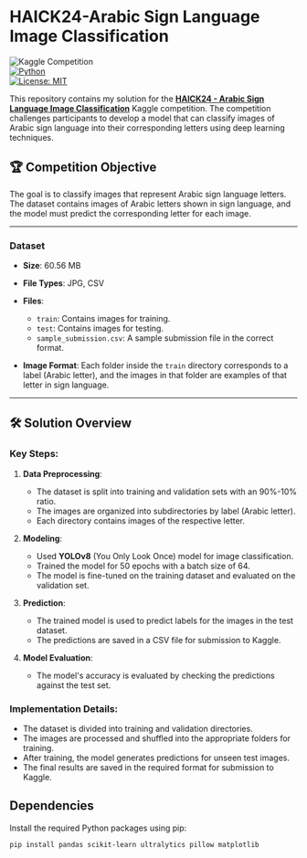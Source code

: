 # HAICK24-Arabic Sign Language Image Classification

![Kaggle Competition](https://img.shields.io/badge/Kaggle-Competition-blue.svg)  
[![Python](https://img.shields.io/badge/Python-3.9+-blue.svg)](https://www.python.org/)  
[![License: MIT](https://img.shields.io/badge/License-MIT-yellow.svg)](https://opensource.org/licenses/MIT)  

This repository contains my solution for the **[HAICK24 - Arabic Sign Language Image Classification](https://www.kaggle.com/competitions/haik-24-arabic-sign-language-image-classification/overview)** Kaggle competition. The competition challenges participants to develop a model that can classify images of Arabic sign language into their corresponding letters using deep learning techniques.

## 🏆 Competition Objective  
The goal is to classify images that represent Arabic sign language letters. The dataset contains images of Arabic letters shown in sign language, and the model must predict the corresponding letter for each image.

---

### Dataset

- **Size**: 60.56 MB
- **File Types**: JPG, CSV
- **Files**:
  - `train`: Contains images for training.
  - `test`: Contains images for testing.
  - `sample_submission.csv`: A sample submission file in the correct format.

- **Image Format**: Each folder inside the `train` directory corresponds to a label (Arabic letter), and the images in that folder are examples of that letter in sign language.


---

## 🛠️ Solution Overview  

### Key Steps:
1. **Data Preprocessing**:
   - The dataset is split into training and validation sets with an 90%-10% ratio.
   - The images are organized into subdirectories by label (Arabic letter).
   - Each directory contains images of the respective letter.

2. **Modeling**:
   - Used **YOLOv8** (You Only Look Once) model for image classification.
   - Trained the model for 50 epochs with a batch size of 64.
   - The model is fine-tuned on the training dataset and evaluated on the validation set.

3. **Prediction**:
   - The trained model is used to predict labels for the images in the test dataset.
   - The predictions are saved in a CSV file for submission to Kaggle.

4. **Model Evaluation**:
   - The model's accuracy is evaluated by checking the predictions against the test set.

### Implementation Details:
- The dataset is divided into training and validation directories.
- The images are processed and shuffled into the appropriate folders for training.
- After training, the model generates predictions for unseen test images.
- The final results are saved in the required format for submission to Kaggle.

## Dependencies

Install the required Python packages using pip:

```bash
pip install pandas scikit-learn ultralytics pillow matplotlib
